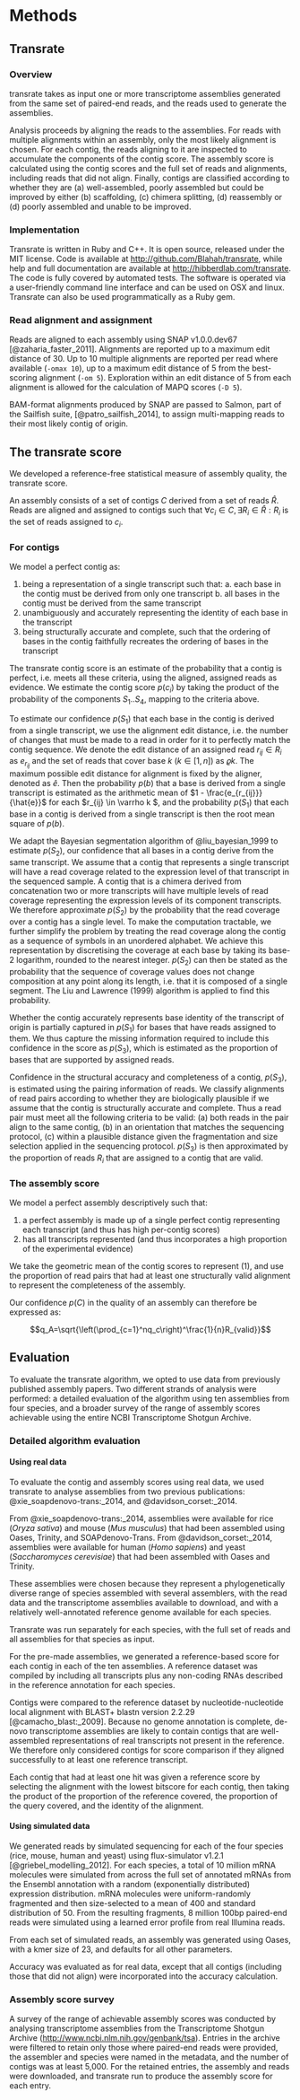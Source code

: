 # Methods

## Transrate

### Overview

transrate takes as input one or more transcriptome assemblies generated from the same set of paired-end reads, and the reads used to generate the assemblies.

Analysis proceeds by aligning the reads to the assemblies. For reads with multiple alignments within an assembly, only the most likely alignment is chosen. For each contig, the reads aligning to it are inspected to accumulate the components of the contig score. The assembly score is calculated using the contig scores and the full set of reads and alignments, including reads that did not align. Finally, contigs are classified according to whether they are (a) well-assembled, poorly assembled but could be improved by either (b) scaffolding, (c) chimera splitting, (d) reassembly or (d) poorly assembled and unable to be improved.

### Implementation

Transrate is written in Ruby and C++. It is open source, released under the MIT license. Code is available at http://github.com/Blahah/transrate, while help and full documentation are available at http://hibberdlab.com/transrate. The code is fully covered by automated tests. The software is operated via a user-friendly command line interface and can be used on OSX and linux. Transrate can also be used programmatically as a Ruby gem.

### Read alignment and assignment

Reads are aligned to each assembly using SNAP v1.0.0.dev67 [@zaharia_faster_2011]. Alignments are reported up to a maximum edit distance of 30. Up to 10 multiple alignments are reported per read where available (`-omax 10`), up to a maximum edit distance of 5 from the best-scoring alignment (`-om 5`). Exploration within an edit distance of 5 from each alignment is allowed for the calculation of MAPQ scores (`-D 5`).

BAM-format alignments produced by SNAP are passed to Salmon, part of the Sailfish suite, [@patro_sailfish_2014], to assign multi-mapping reads to their most likely contig of origin.

## The transrate score

We developed a reference-free statistical measure of assembly quality, the transrate score.

An assembly consists of a set of contigs $C$ derived from a set of reads $\hat{R}$. Reads are aligned and assigned to contigs such that $\forall c_i \in C, \exists R_i \in \hat{R} : R_i$ is the set of reads assigned to $c_i$.

### For contigs

We model a perfect contig as:

1. being a representation of a single transcript such that:
  a. each base in the contig must be derived from only one transcript
  b. all bases in the contig must be derived from the same transcript
2. unambiguously and accurately representing the identity of each base in the transcript
3. being structurally accurate and complete, such that the ordering of bases in the contig faithfully recreates the ordering of bases in the transcript

The transrate contig score is an estimate of the probability that a contig is perfect, i.e. meets all these criteria, using the aligned, assigned reads as evidence. We estimate the contig score $p(c_i)$ by taking the product of the probability of the components $S_1..S_4$, mapping to the criteria above.

To estimate our confidence $p(S_1)$ that each base in the contig is derived from a single transcript, we use the alignment edit distance, i.e. the number of changes that must be made to a read in order for it to perfectly match the contig sequence. We denote the edit distance of an assigned read $r_{ij} \in R_i$ as $e_{r_{ij}}$ and the set of reads that cover base $k$ ($k \in [1,n]$) as $\varrho k$. The maximum possible edit distance for alignment is fixed by the aligner, denoted as $\hat{e}$. Then the probability $p(b)$ that a base is derived from a single transcript is estimated as the arithmetic mean of $1 - \frac{e_{r_{ij}}}{\hat{e}}$ for each $r_{ij} \in \varrho k $, and the probability $p(S_1)$ that each base in a contig is derived from a single transcript is then the root mean square of $p(b)$.

We adapt the Bayesian segmentation algorithm of @liu_bayesian_1999 to estimate $p(S_2)$, our confidence that all bases in a contig derive from the same transcript. We assume that a contig that represents a single transcript will have a read coverage related to the expression level of that transcript in the sequenced sample. A contig that is a chimera derived from concatenation two or more transcripts will have multiple levels of read coverage representing the expression levels of its component transcripts. We therefore approximate $p(S_2)$ by the probability that the read coverage over a contig has a single level. To make the computation tractable, we further simplify the problem by treating the read coverage along the contig as a sequence of symbols in an unordered alphabet. We achieve this representation by discretising the coverage at each base by taking its base-2 logarithm, rounded to the nearest integer. $p(S_2)$ can then be stated as the probability that the sequence of coverage values does not change composition at any point along its length, i.e. that it is composed of a single segment. The Liu and Lawrence (1999) algorithm is applied to find this probability.

Whether the contig accurately represents base identity of the transcript of origin is partially captured in $p(S_1)$ for bases that have reads assigned to them. We thus capture the missing information required to include this confidence in the score as $p(S_3)$, which is estimated as the proportion of bases that are supported by assigned reads.

Confidence in the structural accuracy and completeness of a contig, $p(S_3)$, is estimated using the pairing information of reads. We classify alignments of read pairs according to whether they are biologically plausible if we assume that the contig is structurally accurate and complete. Thus a read pair must meet all the following criteria to be valid: (a) both reads in the pair align to the same contig, (b) in an orientation that matches the sequencing protocol, (c) within a plausible distance given the fragmentation and size selection applied in the sequencing protocol. $p(S_3)$ is then approximated by the proportion of reads $R_i$ that are assigned to a contig that are valid.


### The assembly score

We model a perfect assembly descriptively such that:

1. a perfect assembly is made up of a single perfect contig representing each transcript (and thus has high per-contig scores)
2. has all transcripts represented (and thus incorporates a high proportion of the experimental evidence)

We take the geometric mean of the contig scores to represent (1), and use the proportion of read pairs that had at least one structurally valid alignment to represent the completeness of the assembly.

Our confidence $p(C)$ in the quality of an assembly can therefore be expressed as:

$$q_A=\sqrt{\left(\prod_{c=1}^nq_c\right)^\frac{1}{n}R_{valid}}$$

## Evaluation

To evaluate the transrate algorithm, we opted to use data from previously published assembly papers. Two different strands of analysis were performed: a detailed evaluation of the algorithm using ten assemblies from four species, and a broader survey of the range of assembly scores achievable using the entire NCBI Transcriptome Shotgun Archive.

### Detailed algorithm evaluation

#### Using real data

To evaluate the contig and assembly scores using real data, we used transrate to analyse assemblies from two previous publications: @xie_soapdenovo-trans:_2014, and @davidson_corset:_2014.

From @xie_soapdenovo-trans:_2014, assemblies were available for rice (*Oryza sativa*) and mouse (*Mus musculus*) that had been assembled using Oases, Trinity, and SOAPdenovo-Trans. From @davidson_corset:_2014, assemblies were available for human (*Homo sapiens*) and yeast (*Saccharomyces cerevisiae*) that had been assembled with Oases and Trinity.

These assemblies were chosen because they represent a phylogenetically diverse range of species assembled with several assemblers, with the read data and the transcriptome assemblies available to download, and with a relatively well-annotated reference genome available for each species.

Transrate was run separately for each species, with the full set of reads and all assemblies for that species as input.

For the pre-made assemblies, we generated a reference-based score for each contig in each of the ten assemblies. A reference dataset was compiled by including all transcripts plus any non-coding RNAs described in the reference annotation for each species.

Contigs were compared to the reference dataset by nucleotide-nucleotide local alignment with BLAST+ blastn version 2.2.29 [@camacho_blast:_2009]. Because no genome annotation is complete, de-novo transcriptome assemblies are likely to contain contigs that are well-assembled representations of real transcripts not present in the reference. We therefore only considered contigs for score comparison if they aligned successfully to at least one reference transcript.

Each contig that had at least one hit was given a reference score by selecting the alignment with the lowest bitscore for each contig, then taking the product of the proportion of the reference covered, the proportion of the query covered, and the identity of the alignment.

#### Using simulated data

We generated reads by simulated sequencing for each of the four species (rice, mouse, human and yeast) using flux-simulator v1.2.1 [@griebel_modelling_2012]. For each species, a total of 10 million mRNA molecules were simulated from across the full set of annotated mRNAs from the Ensembl annotation with a random (exponentially distributed) expression distribution. mRNA molecules were uniform-randomly fragmented and then size-selected to a mean of 400 and standard distribution of 50. From the resulting fragments, 8 million 100bp paired-end reads were simulated using a learned error profile from real Illumina reads.

From each set of simulated reads, an assembly was generated using Oases, with a kmer size of 23, and defaults for all other parameters.

Accuracy was evaluated as for real data, except that all contigs (including those that did not align) were incorporated into the accuracy calculation.

### Assembly score survey

A survey of the range of achievable assembly scores was conducted by analysing transcriptome assemblies from the Transcriptome Shotgun Archive (http://www.ncbi.nlm.nih.gov/genbank/tsa). Entries in the archive were filtered to retain only those where paired-end reads were provided, the assembler and species were named in the metadata, and the number of contigs was at least 5,000. For the retained entries, the assembly and reads were downloaded, and transrate run to produce the assembly score for each entry.
